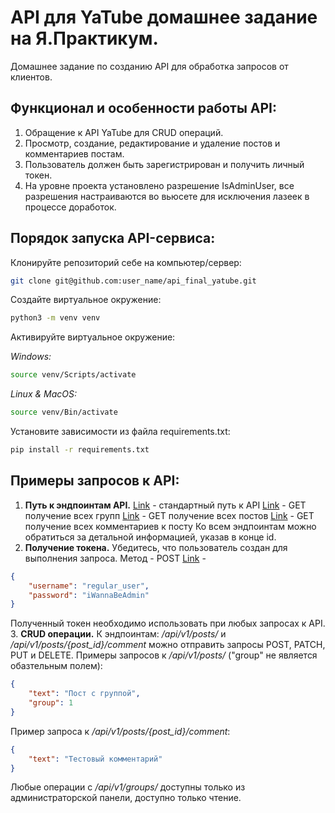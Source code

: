 # API для YaTube домашнее задание на Я.Практикум.

Домашнее задание по созданию API для обработка запросов от клиентов.

## Функционал и особенности работы API:

1. Обращение к API YaTube для CRUD операций.
2. Просмотр, создание, редактирование и удаление постов и комментариев постам.
3. Пользователь должен быть зарегистрирован и получить личный токен.
4. На уровне проекта установлено разрешение IsAdminUser, все разрешения настраиваются во вьюсете для исключения лазеек в процессе доработок.

## Порядок запуска API-сервиса:

Клонируйте репозиторий себе на компьютер/сервер:

```bash
git clone git@github.com:user_name/api_final_yatube.git
```

Создайте виртуальное окружение:

```bash
python3 -m venv venv
```

Активируйте виртуальное окружение:

*Windows:*
```bash
source venv/Scripts/activate
```
*Linux & MacOS:*
```bash
source venv/Bin/activate
```

Установите зависимости из файла requirements.txt:

```bash
pip install -r requirements.txt
```

## Примеры запросов к API:

1. **Путь к эндпоинтам API.** 
[Link](http://127.0.0.1:8000/api/v1/) - стандартный путь к API
[Link](http://127.0.0.1:8000/api/v1/groups/) - GET получение всех групп
[Link](http://127.0.0.1:8000/api/v1/posts/) - GET получение всех постов
[Link](http://127.0.0.1:8000/api/v1/posts/{post_id}/comment) - GET получение всех комментариев к посту
Ко всем эндпоинтам можно обратиться за детальной информацией, указав в конце id.
2. **Получение токена.**
Убедитесь, что пользователь создан для выполнения запроса.
Метод - POST
[Link](http://127.0.0.1:8000/api/v1/api-token-auth/) -
```json
{
    "username": "regular_user",
    "password": "iWannaBeAdmin"
}
```
Полученный токен необходимо использовать при любых запросах к API.
3. **CRUD операции.**
К эндпоинтам: */api/v1/posts/* и */api/v1/posts/{post_id}/comment* можно отправить запросы POST, PATCH, PUT и DELETE. 
Примеры запросов к */api/v1/posts/* ("group" не является обазтельным полем):
```json
{
    "text": "Пост с группой",
    "group": 1
}
```
Пример запроса к */api/v1/posts/{post_id}/comment*:
```json
{
    "text": "Тестовый комментарий"
}
```
Любые операции с */api/v1/groups/* доступны только из администраторской панели, доступно только чтение.

